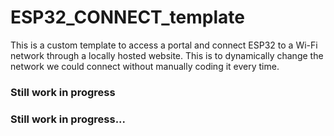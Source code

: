 # ESP32_CONNECT_template
This is a custom template to access a portal and connect ESP32 to a Wi-Fi network through a locally hosted website. This is to dynamically change the network we could connect without manually coding it every time.

### Still work in progress
### Still work in progress...
